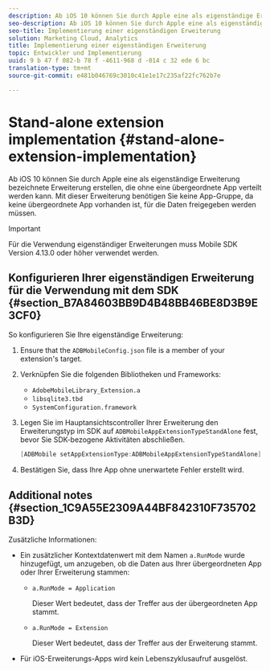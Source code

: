 ```yaml
---
description: Ab iOS 10 können Sie durch Apple eine als eigenständige Erweiterung bezeichnete Erweiterung erstellen, die ohne eine übergeordnete App verteilt werden kann. Mit dieser Erweiterung benötigen Sie keine App-Gruppe, da keine übergeordnete App vorhanden ist, für die Daten freigegeben werden müssen.
seo-description: Ab iOS 10 können Sie durch Apple eine als eigenständige Erweiterung bezeichnete Erweiterung erstellen, die ohne eine übergeordnete App verteilt werden kann. Mit dieser Erweiterung benötigen Sie keine App-Gruppe, da keine übergeordnete App vorhanden ist, für die Daten freigegeben werden müssen.
seo-title: Implementierung einer eigenständigen Erweiterung
solution: Marketing Cloud, Analytics
title: Implementierung einer eigenständigen Erweiterung
topic: Entwickler und Implementierung
uuid: 9 b 47 f 082-b 78 f -4611-968 d -014 c 32 ede 6 bc
translation-type: tm+mt
source-git-commit: e481b046769c3010c41e1e17c235af22fc762b7e

---
```



# Stand-alone extension implementation {#stand-alone-extension-implementation}

Ab iOS 10 können Sie durch Apple eine als eigenständige Erweiterung bezeichnete Erweiterung erstellen, die ohne eine übergeordnete App verteilt werden kann. Mit dieser Erweiterung benötigen Sie keine App-Gruppe, da keine übergeordnete App vorhanden ist, für die Daten freigegeben werden müssen.

>[!IMPORTANT]
>
>Für die Verwendung eigenständiger Erweiterungen muss Mobile SDK Version 4.13.0 oder höher verwendet werden.

## Konfigurieren Ihrer eigenständigen Erweiterung für die Verwendung mit dem SDK {#section_B7A84603BB9D4B48BB46BE8D3B9E3CF0}

So konfigurieren Sie Ihre eigenständige Erweiterung:

1. Ensure that the `ADBMobileConfig.json` file is a member of your extension's target.
1. Verknüpfen Sie die folgenden Bibliotheken und Frameworks:

   * `AdobeMobileLibrary_Extension.a`
   * `libsqlite3.tbd`
   * `SystemConfiguration.framework`

1. Legen Sie im Hauptansichtscontroller Ihrer Erweiterung den Erweiterungstyp im SDK auf `ADBMobileAppExtensionTypeStandAlone` fest, bevor Sie SDK-bezogene Aktivitäten abschließen.

   ```objective-c
   [ADBMobile setAppExtensionType:ADBMobileAppExtensionTypeStandAlone];
   ```

1. Bestätigen Sie, dass Ihre App ohne unerwartete Fehler erstellt wird.

## Additional notes {#section_1C9A55E2309A44BF842310F735702B3D}

Zusätzliche Informationen:

* Ein zusätzlicher Kontextdatenwert mit dem Namen `a.RunMode` wurde hinzugefügt, um anzugeben, ob die Daten aus Ihrer übergeordneten App oder Ihrer Erweiterung stammen:

   * `a.RunMode = Application`

      Dieser Wert bedeutet, dass der Treffer aus der übergeordneten App stammt.
   * `a.RunMode = Extension`

      Dieser Wert bedeutet, dass der Treffer aus der Erweiterung stammt.

* Für iOS-Erweiterungs-Apps wird kein Lebenszyklusaufruf ausgelöst.

